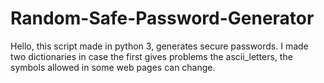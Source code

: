 # Random-Safe-Password-Generator
Hello, this script made in python 3, generates secure passwords. I made two dictionaries in case the first gives problems the ascii_letters, the symbols allowed in some web pages can change.
